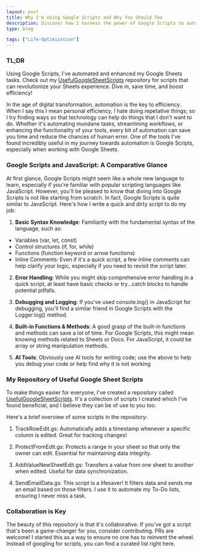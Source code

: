 ```yaml
---
layout: post
title: Why I'm Using Google Scripts and Why You Should Too
description: Discover how I harness the power of Google Scripts to automate and enhance my Google Sheets workflows. From adding timestamps to protecting data and automating emails, dive into my curated repository, UsefulGoogleSheetScripts, to streamline your tasks and elevate your Sheets game
type: blog

tags: ["Life-Optimization"]
---
```


### TL;DR

Using Google Scripts, I've automated and enhanced my Google Sheets tasks. Check out my <a href = "https://bit.ly/461dukt" target="_blank">UsefulGoogleSheetScripts</a> repository for scripts that can revolutionize your Sheets experience. Dive in, save time, and boost efficiency!


In the age of digital transformation, automation is the key to efficiency. When I say this I mean personal efficiency, I hate doing repetative things; so I try finding ways so that technology can help do things that I don't want to do. Whether it's automating mundane tasks, streamlining workflows, or enhancing the functionality of your tools, every bit of automation can save you time and reduce the chances of human error. One of the tools I've found incredibly useful in my journey towards automation is Google Scripts, especially when working with Google Sheets.

### Google Scripts and JavaScript: A Comparative Glance

At first glance, Google Scripts might seem like a whole new language to learn, especially if you're familiar with popular scripting languages like JavaScript. However, you'll be pleased to know that diving into Google Scripts is not like starting from scratch. In fact, Google Scripts is quite similar to JavaScript. Here's how I write a quick and dirty script to do my job:

1. **Basic Syntax Knowledge**: Familiarity with the fundamental syntax of the language, such as:

* Variables (var, let, const)
* Control structures (if, for, while)
* Functions (function keyword or arrow functions)
* Inline Comments: Even if it's a quick script, a few inline comments can help clarify your logic, especially if you need to revisit the script later.

2. **Error Handling**: While you might skip comprehensive error handling in a quick script, at least have basic checks or try...catch blocks to handle potential pitfalls.

3. **Debugging and Logging**: If you've used console.log() in JavaScript for debugging, you'll find a similar friend in Google Scripts with the Logger.log() method.

4. **Built-in Functions & Methods**: A good grasp of the built-in functions and methods can save a lot of time. For Google Scripts, this might mean knowing methods related to Sheets or Docs. For JavaScript, it could be array or string manipulation methods.

5. **AI Tools**: Obviously use AI tools for writing code; use the above to help you debug your code or help find why it is not working



### My Repository of Useful Google Sheet Scripts

To make things easier for everyone, I've created a repository called <a href = "https://bit.ly/461dukt" target="_blank">UsefulGoogleSheetScripts</a>. It's a collection of scripts I created which I've found beneficial, and I believe they can be of use to you too.

Here's a brief overview of some scripts in the repository:

1. TrackRowEdit.gs: Automatically adds a timestamp whenever a specific column is edited. Great for tracking changes!

2. ProtectFromEdit.gs: Protects a range in your sheet so that only the owner can edit. Essential for maintaining data integrity.

3. AddValueNewSheetEdit.gs: Transfers a value from one sheet to another when edited. Useful for data synchronization.

4. SendEmailData.gs: This script is a lifesaver! It filters data and sends me an email based on those filters. I use it to automate my To-Do lists, ensuring I never miss a task.

### Collaboration is Key

The beauty of this repository is that it's collaborative. If you've got a script that's been a game-changer for you, consider contributing. PRs are welcome! I started this as a way to ensure no one has to reinvent the wheel. Instead of googling for scripts, you can find a curated list right here.

